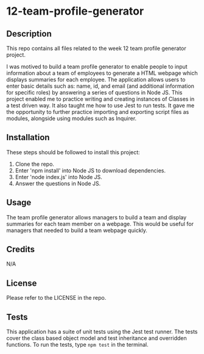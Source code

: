 # 12-team-profile-generator

## Description

This repo contains all files related to the week 12 team profile generator project.

I was motived to build a team profile generator to enable people to input information about a team of employees to generate a HTML webpage which displays summaries for each employee. The application allows users to enter basic details such as: name, id, and email (and additional information for specific roles) by answering a series of questions in Node JS. This project enabled me to practice writing and creating instances of Classes in a test driven way. It also taught me how to use Jest to run tests. It gave me the opportunity to further practice importing and exporting script files as modules, alongside using modules such as Inquirer.

## Installation

These steps should be followed to install this project: <br>

1. Clone the repo. <br>
2. Enter 'npm install' into Node JS to download dependencies. <br>
3. Enter 'node index.js' into Node JS. <br>
4. Answer the questions in Node JS.

## Usage

The team profile generator allows managers to build a team and display summaries for each team member on a webpage.
This would be useful for managers that needed to build a team webpage quickly.

## Credits

N/A

## License

Please refer to the LICENSE in the repo.

## Tests

This application has a suite of unit tests using the Jest test runner. The tests cover the class based object model and test inheritance and overridden functions. To run the tests, type `npm test` in the terminal.
